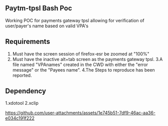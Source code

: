 ## Paytm-tpsl Bash Poc

Working POC for payments gateway tpsl allowing for verification of user/payer's name based on valid VPA's

## Requirements 
1. Must have the screen session of firefox-esr be zoomed at "100%"
2. Must have the inactive alt+tab screen as the payments gateway tpsl.
3.A file named "VPAnames" created in the CWD with either the "error message" or the "Payees name".
4.The Steps to reproduce has been reported.

## Dependency 
1.xdotool
2.xclip


https://github.com/user-attachments/assets/1e745b51-7df9-46ac-aa36-e034c191f222

